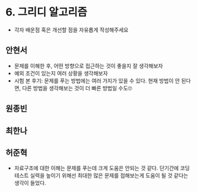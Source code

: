 # 6. 그리디 알고리즘 

- 각자 배운점 혹은 개선할 점을 자유롭게 작성해주세요


## 안현서
- 문제를 이해한 후, 어떤 방향으로 접근하는 것이 좋을지 잘 생각해보자
- 예외 조건이 있는지 여러 상황을 생각해보자
- 시험 본 후기: 문제를 푸는 방법에는 여러 가지가 있을 수 있다. 현재 방법이 안 된다면, 다른 방법을 생각해보는 것이 더 빠른 방법일 수도🙄

## 원종빈

## 최한나

## 허준혁
- 자료구조에 대한 이해는 문제를 푸는데 크게 도움은 안되는 것 같다. 단기간에 코딩테스트 실력을 높이기 위해선 최대한 많은 문제를 접해보는게 도움이 될 것 같다는 생각이 들었다.